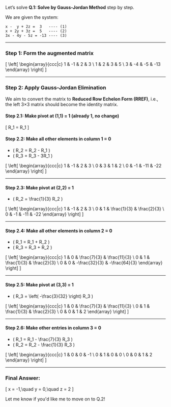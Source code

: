 Let’s solve **Q.1: Solve by Gauss-Jordan Method** step by step.

We are given the system:

```
x -  y + 2z =  3   ---- (1)
x + 2y + 3z =  5   ---- (2)
3x - 4y - 5z = -13 ---- (3)
```

---

### **Step 1: Form the augmented matrix**

\[
\left[
\begin{array}{ccc|c}
1 & -1 & 2 & 3 \\
1 &  2 & 3 & 5 \\
3 & -4 & -5 & -13
\end{array}
\right]
\]

---

### **Step 2: Apply Gauss-Jordan Elimination**

We aim to convert the matrix to **Reduced Row Echelon Form (RREF)**, i.e., the left 3×3 matrix should become the identity matrix.

#### **Step 2.1: Make pivot at (1,1) = 1** (already 1, no change)

\[
R_1 = R_1
\]

#### **Step 2.2: Make all other elements in column 1 = 0**

- \( R_2 = R_2 - R_1 \)
- \( R_3 = R_3 - 3R_1 \)

\[
\left[
\begin{array}{ccc|c}
1 & -1 & 2 & 3 \\
0 & 3  & 1 & 2 \\
0 & -1 & -11 & -22
\end{array}
\right]
\]

---

#### **Step 2.3: Make pivot at (2,2) = 1**

- \( R_2 = \frac{1}{3} R_2 \)

\[
\left[
\begin{array}{ccc|c}
1 & -1 & 2 & 3 \\
0 & 1 & \frac{1}{3} & \frac{2}{3} \\
0 & -1 & -11 & -22
\end{array}
\right]
\]

---

#### **Step 2.4: Make all other elements in column 2 = 0**

- \( R_1 = R_1 + R_2 \)
- \( R_3 = R_3 + R_2 \)

\[
\left[
\begin{array}{ccc|c}
1 & 0 & \frac{7}{3} & \frac{11}{3} \\
0 & 1 & \frac{1}{3} & \frac{2}{3} \\
0 & 0 & -\frac{32}{3} & -\frac{64}{3}
\end{array}
\right]
\]

---

#### **Step 2.5: Make pivot at (3,3) = 1**

- \( R_3 = \left( -\frac{3}{32} \right) R_3 \)

\[
\left[
\begin{array}{ccc|c}
1 & 0 & \frac{7}{3} & \frac{11}{3} \\
0 & 1 & \frac{1}{3} & \frac{2}{3} \\
0 & 0 & 1 & 2
\end{array}
\right]
\]

---

#### **Step 2.6: Make other entries in column 3 = 0**

- \( R_1 = R_1 - \frac{7}{3} R_3 \)
- \( R_2 = R_2 - \frac{1}{3} R_3 \)

\[
\left[
\begin{array}{ccc|c}
1 & 0 & 0 & -1 \\
0 & 1 & 0 & 0 \\
0 & 0 & 1 & 2
\end{array}
\right]
\]

---

### **Final Answer:**

\[
x = -1,\quad y = 0,\quad z = 2
\]

Let me know if you'd like me to move on to Q.2!
